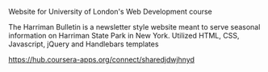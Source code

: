 Website for University of London's Web Development course

The Harriman Bulletin is a newsletter style website meant to serve seasonal information on Harriman State Park in New York. Utilized HTML, CSS, Javascript, jQuery and Handlebars templates

https://hub.coursera-apps.org/connect/sharedjdwjhnyd